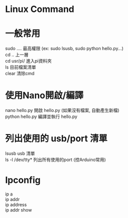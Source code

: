 # Linux Command
# 一般常用  
sudo ....   最高權限 (ex: sudo lsusb, sudo python hello.py...)  
cd ..		    上一層  
cd usr/pi/	進入pi資料夾  
ls 		      目前檔案清單  
clear 清除cmd  
  
# 使用Nano開啟/編譯
nano hello.py	  開啟 hello.py (如果沒有檔案, 自動產生新檔)  
python hello.py 編譯並執行 hello.py  
  
# 列出使用的 usb/port 清單  
lsusb       usb	清單  
ls -l /dev/tty* 列出所有使用的port (控Arduino常用)  
  
# Ipconfig  
ip a  
ip addr  
ip address  
ip addr show  
